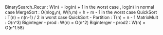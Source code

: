 BinarySearch_Recur : W(n) = log(n) + 1 in the worst case , log(n) in normal case
MergeSort : O(nlog₂n), W(h,m) = h + m - 1 in the worst case
QuickSort : T(n) = n(n-1) / 2 in worst case
QuickSort - Partition : T(n) = n - 1
MatrixMult : O(n^3)
Biginteger - prod : W(n) = O(n^2)
Biginterger - prod2 : W(n) = O(n^1.58)
